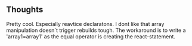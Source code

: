 ## Thoughts

Pretty cool. Especially reavtice declaratons. I dont like that array manipulation doesn´t trigger rebuilds tough. The workaround is to write a 'array1=array1' as the equal operator is creating the react-statement.
